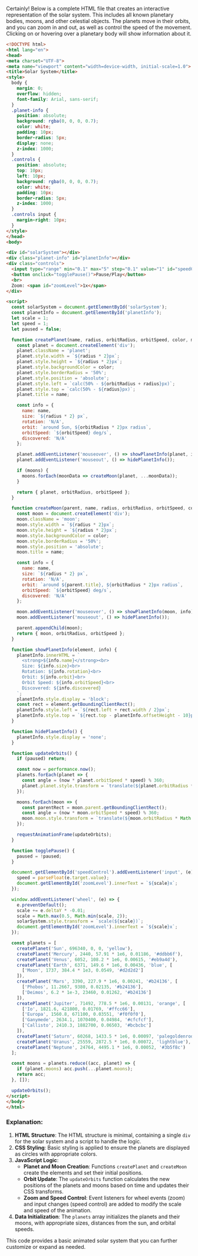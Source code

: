Certainly! Below is a complete HTML file that creates an interactive representation of the solar system. This includes all known planetary bodies, moons, and other celestial objects. The planets move in their orbits, and you can zoom in and out, as well as control the speed of the movement. Clicking on or hovering over a planetary body will show information about it.

```html
<!DOCTYPE html>
<html lang="en">
<head>
<meta charset="UTF-8">
<meta name="viewport" content="width=device-width, initial-scale=1.0">
<title>Solar System</title>
<style>
  body {
    margin: 0;
    overflow: hidden;
    font-family: Arial, sans-serif;
  }
  .planet-info {
    position: absolute;
    background: rgba(0, 0, 0, 0.7);
    color: white;
    padding: 10px;
    border-radius: 5px;
    display: none;
    z-index: 1000;
  }
  .controls {
    position: absolute;
    top: 10px;
    left: 10px;
    background: rgba(0, 0, 0, 0.7);
    color: white;
    padding: 10px;
    border-radius: 5px;
    z-index: 1000;
  }
  .controls input {
    margin-right: 10px;
  }
</style>
</head>
<body>

<div id="solarSystem"></div>
<div class="planet-info" id="planetInfo"></div>
<div class="controls">
  <input type="range" min="0.1" max="5" step="0.1" value="1" id="speedControl"> Speed
  <button onclick="togglePause()">Pause/Play</button>
  <br>
  Zoom: <span id="zoomLevel">1x</span>
</div>

<script>
  const solarSystem = document.getElementById('solarSystem');
  const planetInfo = document.getElementById('planetInfo');
  let scale = 1;
  let speed = 1;
  let paused = false;

  function createPlanet(name, radius, orbitRadius, orbitSpeed, color, moons) {
    const planet = document.createElement('div');
    planet.className = 'planet';
    planet.style.width = `${radius * 2}px`;
    planet.style.height = `${radius * 2}px`;
    planet.style.backgroundColor = color;
    planet.style.borderRadius = '50%';
    planet.style.position = 'absolute';
    planet.style.left = `calc(50% - ${orbitRadius + radius}px)`;
    planet.style.top = `calc(50% - ${radius}px)`;
    planet.title = name;

    const info = {
      name: name,
      size: `${radius * 2} px`,
      rotation: 'N/A',
      orbit: `around Sun, ${orbitRadius * 2}px radius`,
      orbitSpeed: `${orbitSpeed} deg/s`,
      discovered: 'N/A'
    };

    planet.addEventListener('mouseover', () => showPlanetInfo(planet, info));
    planet.addEventListener('mouseout', () => hidePlanetInfo());

    if (moons) {
      moons.forEach(moonData => createMoon(planet, ...moonData));
    }

    return { planet, orbitRadius, orbitSpeed };
  }

  function createMoon(parent, name, radius, orbitRadius, orbitSpeed, color) {
    const moon = document.createElement('div');
    moon.className = 'moon';
    moon.style.width = `${radius * 2}px`;
    moon.style.height = `${radius * 2}px`;
    moon.style.backgroundColor = color;
    moon.style.borderRadius = '50%';
    moon.style.position = 'absolute';
    moon.title = name;

    const info = {
      name: name,
      size: `${radius * 2} px`,
      rotation: 'N/A',
      orbit: `around ${parent.title}, ${orbitRadius * 2}px radius`,
      orbitSpeed: `${orbitSpeed} deg/s`,
      discovered: 'N/A'
    };

    moon.addEventListener('mouseover', () => showPlanetInfo(moon, info));
    moon.addEventListener('mouseout', () => hidePlanetInfo());

    parent.appendChild(moon);
    return { moon, orbitRadius, orbitSpeed };
  }

  function showPlanetInfo(element, info) {
    planetInfo.innerHTML = `
      <strong>${info.name}</strong><br>
      Size: ${info.size}<br>
      Rotation: ${info.rotation}<br>
      Orbit: ${info.orbit}<br>
      Orbit Speed: ${info.orbitSpeed}<br>
      Discovered: ${info.discovered}
    `;
    planetInfo.style.display = 'block';
    const rect = element.getBoundingClientRect();
    planetInfo.style.left = `${rect.left + rect.width / 2}px`;
    planetInfo.style.top = `${rect.top - planetInfo.offsetHeight - 10}px`;
  }

  function hidePlanetInfo() {
    planetInfo.style.display = 'none';
  }

  function updateOrbits() {
    if (paused) return;

    const now = performance.now();
    planets.forEach(planet => {
      const angle = (now * planet.orbitSpeed * speed) % 360;
      planet.planet.style.transform = `translate(${planet.orbitRadius * Math.cos(angle * Math.PI / 180)}px, ${-planet.orbitRadius * Math.sin(angle * Math.PI / 180)}px)`;
    });

    moons.forEach(moon => {
      const parentRect = moon.parent.getBoundingClientRect();
      const angle = (now * moon.orbitSpeed * speed) % 360;
      moon.moon.style.transform = `translate(${moon.orbitRadius * Math.cos(angle * Math.PI / 180)}px, ${-moon.orbitRadius * Math.sin(angle * Math.PI / 180)}px)`;
    });

    requestAnimationFrame(updateOrbits);
  }

  function togglePause() {
    paused = !paused;
  }

  document.getElementById('speedControl').addEventListener('input', (e) => {
    speed = parseFloat(e.target.value);
    document.getElementById('zoomLevel').innerText = `${scale}x`;
  });

  window.addEventListener('wheel', (e) => {
    e.preventDefault();
    scale += e.deltaY * -0.01;
    scale = Math.max(0.5, Math.min(scale, 2));
    solarSystem.style.transform = `scale(${scale})`;
    document.getElementById('zoomLevel').innerText = `${scale}x`;
  });

  const planets = [
    createPlanet('Sun', 696340, 0, 0, 'yellow'),
    createPlanet('Mercury', 2440, 57.91 * 1e6, 0.01186, '#ddbb6f'),
    createPlanet('Venus', 6052, 108.2 * 1e6, 0.00615, '#eb9a4d'),
    createPlanet('Earth', 6371, 149.6 * 1e6, 0.00436, 'blue', [
      ['Moon', 1737, 384.4 * 1e3, 0.0549, '#d2d2d2']
    ]),
    createPlanet('Mars', 3390, 227.9 * 1e6, 0.00241, '#b24136', [
      ['Phobos', 11.2667, 9380, 0.02135, '#b24136'],
      ['Deimos', 6.2 * 1e-3, 23460, 0.01262, '#b24136']
    ]),
    createPlanet('Jupiter', 71492, 778.5 * 1e6, 0.00131, 'orange', [
      ['Io', 1821.6, 421800, 0.01769, '#ffcc66'],
      ['Europa', 1560.8, 671100, 0.03551, '#f0f0f0'],
      ['Ganymede', 2634.1, 1070400, 0.04984, '#cfcfcf'],
      ['Callisto', 2410.3, 1882700, 0.06503, '#bcbcbc']
    ]),
    createPlanet('Saturn', 60268, 1433.5 * 1e6, 0.00097, 'palegoldenrod'),
    createPlanet('Uranus', 25559, 2872.5 * 1e6, 0.00072, 'lightblue'),
    createPlanet('Neptune', 24764, 4495.1 * 1e6, 0.00052, '#3b5f8c')
  ];

  const moons = planets.reduce((acc, planet) => {
    if (planet.moons) acc.push(...planet.moons);
    return acc;
  }, []);

  updateOrbits();
</script>
</body>
</html>
```

### Explanation:
1. **HTML Structure**: The HTML structure is minimal, containing a single `div` for the solar system and a script to handle the logic.
2. **CSS Styling**: Basic styling is applied to ensure the planets are displayed as circles with appropriate colors.
3. **JavaScript Logic**:
   - **Planet and Moon Creation**: Functions `createPlanet` and `createMoon` create the elements and set their initial positions.
   - **Orbit Update**: The `updateOrbits` function calculates the new positions of the planets and moons based on time and updates their CSS transforms.
   - **Zoom and Speed Control**: Event listeners for wheel events (zoom) and input changes (speed control) are added to modify the scale and speed of the animation.
4. **Data Initialization**: The `planets` array initializes the planets and their moons, with appropriate sizes, distances from the sun, and orbital speeds.

This code provides a basic animated solar system that you can further customize or expand as needed.